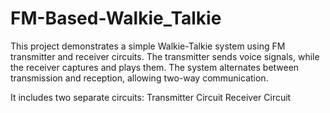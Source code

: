 # FM-Based-Walkie_Talkie
This project demonstrates a simple Walkie-Talkie system using FM transmitter and receiver circuits. The transmitter sends voice signals, while the receiver captures and plays them. The system alternates between transmission and reception, allowing two-way communication.

It includes two separate circuits:
Transmitter Circuit
Receiver Circuit

